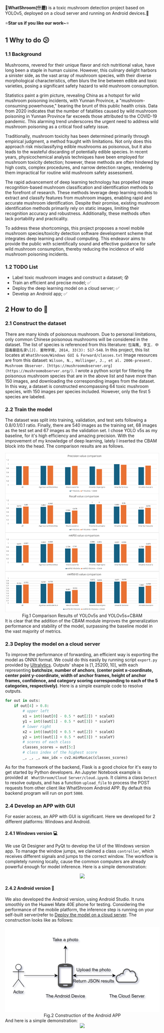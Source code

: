 🍄**WhatShroom(什蘑)** is a toxic mushroom detection project based on YOLOv5, deployed on a cloud server and running on Android devices.🍄

⭐**Star us if you like our work~**⭐
## 1  Why to do 😕
### 1.1  Background
Mushrooms, revered for their unique flavor and rich nutritional value, have long been a staple in human cuisine. However, this culinary delight harbors a sinister side, as the vast array of mushroom species, with their diverse morphological characteristics, often blurs the line between edible and toxic varieties, posing a significant safety hazard to wild mushroom consumption.

Statistics paint a grim picture, revealing China as a hotspot for wild mushroom poisoning incidents, with Yunnan Province, a "mushroom-consuming powerhouse," bearing the brunt of this public health crisis. Data from 2020 indicates that the number of fatalities caused by wild mushroom poisoning in Yunnan Province far exceeds those attributed to the COVID-19 pandemic. This alarming trend underscores the urgent need to address wild mushroom poisoning as a critical food safety issue.

Traditionally, mushroom toxicity has been determined primarily through empirical judgment, a method fraught with limitations. Not only does this approach risk misclassifying edible mushrooms as poisonous, but it also leads to the wasteful discarding of potentially edible species. In recent years, physicochemical analysis techniques have been employed for mushroom toxicity detection; however, these methods are often hindered by high costs, complex procedures, and narrow detection ranges, rendering them impractical for routine wild mushroom safety assessment.

The rapid advancement of deep learning technology has propelled image recognition-based mushroom classification and identification methods to the forefront of research. These methods leverage deep learning models to extract and classify features from mushroom images, enabling rapid and accurate mushroom identification. Despite their promise, existing mushroom identification methods primarily rely on static images, limiting their recognition accuracy and robustness. Additionally, these methods often lack portability and practicality.

To address these shortcomings, this project proposes a novel mobile mushroom species/toxicity detection software development scheme that integrates deep learning and cloud computing. This endeavor aims to provide the public with scientifically sound and effective guidance for safe wild mushroom consumption, thereby reducing the incidence of wild mushroom poisoning incidents.
### 1.2  TODO List
- Label toxic mushroom images and construct a dataset; 😰
- Train an efficient and precise model; ✅
- Deploy the deep learning model on a cloud server; ✅
- Develop an Android app; ✅
## 2  How to do 🤔
### 2.1  Construct the dataset
There are many kinds of poisonous mushroom. Due to personal limitations, only common Chinese poisonous mushrooms will be considered in the dataset. The list of species is referenced from this literature: ```包海鹰, 李玉. 中国毒蘑菇名录\[J]. 菌物学报, 2014, 33(3): 517-548```. In this project, this list locates at ```WhatShroom/Windows GUI & Forward/classes.txt```
Image resources are from this dataset: ```Wilson, N., Hollinger, J., et al. 2006-present. Mushroom Observer. [https://mushroomobserver.org](https://mushroomobserver.org/)```. I wrote a python script for filtering the poisonous mushroom species that are in the above list and have more than 150 images, and downloading the corresponding images from the dataset.
In this way, a dataset is constructed encompassing 64 toxic mushroom species, with 150 images per species included. However, only the first 5 species are labeled.
### 2.2  Train the model
The dataset was split into training, validation, and test sets following a 0.8/0.1/0.1 ratio. Finally, there are 540 images as the training set, 68 images as the test set and 67 images as the validation set. 
I chose YOLO v5s as my baseline, for it's high efficiency and amazing precision. With the improvement of my knowledge of deep learning, lately I inserted the CBAM block into the head. The comparison results are as follows.
<div align=center>
<img src="Windows GUI & Forward/YOLO v5 with CBAM/comparison.svg"/>
</div>
<div align=center>
<center>Fig.1 Comparison Results of YOLOv5s and YOLOv5s+CBAM</center>
</div>
It is clear that the addition of the CBAM module improves the generalization performance and stability of the model, surpassing the baseline model in the vast majority of metrics.

### 2.3  Deploy the model on a cloud server
To improve the performance of forwarding, an efficient way is exporting the model as ONNX format. We could do this easily by running script ```export.py```
provided by [Ultralytics](https://github.com/ultralytics/yolov5).
Outputs' shape is $[1, 25200, 10]$, with each representing **batchsize**, **number of anchors**, **(center point x-coordinate, center point y-coordinate, width of anchor frames, height of anchor frames, confidence, and category scoring corresponding to each of the 5 categories, respectively)**. Here is a simple example code to resolve outputs.
```python
for out in outs:
    if out[4] > 0.8:
		# upper left
		x1 = int((out[0] - 0.5 * out[2]) * scaleX)
		y1 = int((out[1] - 0.5 * out[3]) * scaleY)
		# lower right
		x2 = int((out[0] + 0.5 * out[2]) * scaleX)
		y2 = int((out[1] + 0.5 * out[3]) * scaleY)
		# scores of each class
		classes_scores = out[5:]
		# class index of the highest score
		_, _, _, max_idx = cv2.minMaxLoc(classes_scores)  
```
As for the framework of the backend, Flask is a good choice for it's easy to get started by Python developers. An Jupyter Notebook example is provided at ```
WhatShroom/Cloud Server/cloud.ipynb```. It claims a class ```Detect``` to resolve outputs, and has a function ```upload_file``` to process the POST requests from other client like WhatShroom Android APP. By default this backend program will run on port ```5000```.
### 2.4  Develop an APP with GUI
For easier access, an APP with GUI is significant. Here we developed for 2 different platforms: Windows and Android.
#### 2.4.1  Windows version 💻
We use Qt Designer and PyQt to develop the UI of the Windows version app. To manage the window jumps, we claimed a class ```controller```, which receives different signals and jumps to the correct window. The workflow is completely running locally, cause the common computers are already powerful enough for model inference.
Here is a simple demonstration:
<div align=center>
<img src="Windows GUI & Forward/WhatShroom_win.gif"/>
</div>

#### 2.4.2  Android version 📱
We also developed the Android version, using Android Studio. It runs smoothly on the Huawei Mate 40E phone for testing. Considering the performance of the mobile platform, the inference step is running on your self-built server(refer to [Deploy the model on a cloud server](#23--Deploy-the-model-on-a-cloud-server).
The construction looks like as follows:
<div align=center>
<img src="Android APP/construction.png"/>
</div>
<div align=center>
<center>Fig.2 Construction of the Android APP</center>
</div>
And here is a simple demonstration:
<div align=center>
<img src="Android APP/WhatShroom.gif" width="30%"/>
</div>


